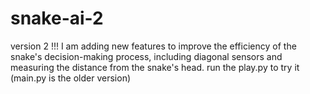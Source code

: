 # snake-ai-2
version 2 !!!
I am adding new features to improve the efficiency of the snake's decision-making process, including diagonal sensors and measuring the distance from the snake's head.
run the play.py to try it (main.py is the older version)
